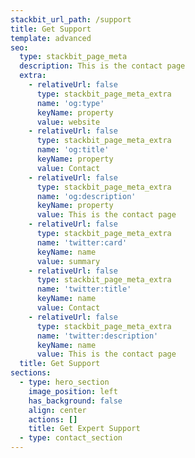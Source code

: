 ```yaml
---
stackbit_url_path: /support
title: Get Support
template: advanced
seo:
  type: stackbit_page_meta
  description: This is the contact page
  extra:
    - relativeUrl: false
      type: stackbit_page_meta_extra
      name: 'og:type'
      keyName: property
      value: website
    - relativeUrl: false
      type: stackbit_page_meta_extra
      name: 'og:title'
      keyName: property
      value: Contact
    - relativeUrl: false
      type: stackbit_page_meta_extra
      name: 'og:description'
      keyName: property
      value: This is the contact page
    - relativeUrl: false
      type: stackbit_page_meta_extra
      name: 'twitter:card'
      keyName: name
      value: summary
    - relativeUrl: false
      type: stackbit_page_meta_extra
      name: 'twitter:title'
      keyName: name
      value: Contact
    - relativeUrl: false
      type: stackbit_page_meta_extra
      name: 'twitter:description'
      keyName: name
      value: This is the contact page
  title: Get Support
sections:
  - type: hero_section
    image_position: left
    has_background: false
    align: center
    actions: []
    title: Get Expert Support
  - type: contact_section
---
```

